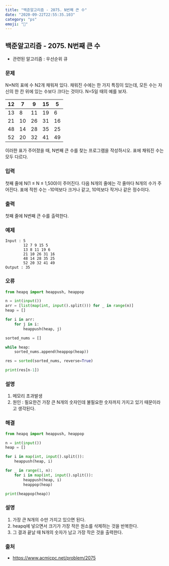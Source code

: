 ```yaml
---
title: "백준알고리즘 - 2075. N번째 큰 수"
date: "2020-09-22T22:55:35.103"
category: "ps"
emoji: "🌄"
---
```


## 백준알고리즘 - 2075. N번째 큰 수

- 관련된 알고리즘 : 우선순위 큐

### 문제

N×N의 표에 수 N2개 채워져 있다. 채워진 수에는 한 가지 특징이 있는데, 모든 수는 자신의 한 칸 위에 있는 수보다 크다는 것이다. N=5일 때의 예를 보자.

| 12   | 7    | 9    | 15   | 5    |
| ---- | ---- | ---- | ---- | ---- |
| 13   | 8    | 11   | 19   | 6    |
| 21   | 10   | 26   | 31   | 16   |
| 48   | 14   | 28   | 35   | 25   |
| 52   | 20   | 32   | 41   | 49   |

이러한 표가 주어졌을 때, N번째 큰 수를 찾는 프로그램을 작성하시오. 표에 채워진 수는 모두 다르다.

### 입력

첫째 줄에 N(1 ≤ N ≤ 1,500)이 주어진다. 다음 N개의 줄에는 각 줄마다 N개의 수가 주어진다. 표에 적힌 수는 -10억보다 크거나 같고, 10억보다 작거나 같은 정수이다.

### 출력

첫째 줄에 N번째 큰 수를 출력한다.

### 예제

```
Input : 5
        12 7 9 15 5
        13 8 11 19 6
        21 10 26 31 16
        48 14 28 35 25
        52 20 32 41 49
Output : 35
```

### 오류

```python
from heapq import heappush, heappop

n = int(input())
arr = [list(map(int, input().split())) for _ in range(n)]
heap = []

for i in arr:
    for j in i:
        heappush(heap, j)

sorted_nums = []

while heap:
    sorted_nums.append(heappop(heap))

res = sorted(sorted_nums, reverse=True)

print(res[n-1])
```

### 설명

1. 메모리 초과발생
2. 원인 : 필요한건 가장 큰 N개의 숫자인데 불필요한 숫자까지 가지고 있기 때문이라고 생각된다.

### 해결

```python
from heapq import heappush, heappop

n = int(input())
heap = []

for i in map(int, input().split()):
    heappush(heap, i)

for _ in range(1, n):
    for i in map(int, input().split()):
        heappush(heap, i)
        heappop(heap)

print(heappop(heap))
```

### 설명

1. 가장 큰 N개의 수만 가지고 있으면 된다.
2. heapq에 넣으면서 크기가 가장 작은 원소를 삭제하는 것을 반복한다.
3. 그 결과 끝날 때 N개의 숫자가 남고 가장 작은 것을 출력한다.

### 출처

- https://www.acmicpc.net/problem/2075
